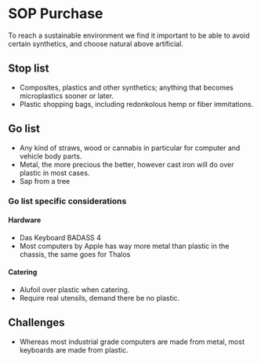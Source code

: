 # SOP Purchase

To reach a sustainable environment we find it important to be able to avoid certain synthetics, and choose natural above artificial.

## Stop list

* Composites, plastics and other synthetics; anything that becomes microplastics sooner or later.
* Plastic shopping bags, including redonkolous hemp or fiber immitations.

## Go list

* Any kind of straws, wood or cannabis in particular for computer and vehicle body parts.
* Metal, the more precious the better, however cast iron will do over plastic in most cases.
* Sap from a tree

### Go list specific considerations

#### Hardware
* Das Keyboard BADASS 4
* Most computers by Apple has way more metal than plastic in the chassis, the same goes for Thalos

#### Catering
* Alufoil over plastic when catering.
* Require real utensils, demand there be no plastic.

## Challenges

* Whereas most industrial grade computers are made from metal, most keyboards are made from plastic.

